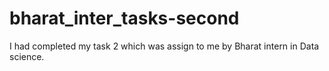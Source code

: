# bharat_inter_tasks-second
I had completed my task 2 which was assign to me by Bharat intern in Data science.

